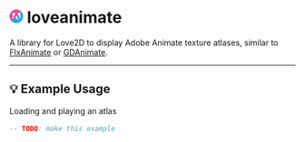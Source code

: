 # <img src="./logo.png" width="24" height="24" /> loveanimate
A library for Love2D to display Adobe Animate texture atlases, similar to [FlxAnimate](https://lib.haxe.org/p/flxanimate/) or [GDAnimate](https://github.com/what-is-a-git/gdanimate).

---

## 💡 Example Usage
Loading and playing an atlas
```lua
-- TODO: make this example
```